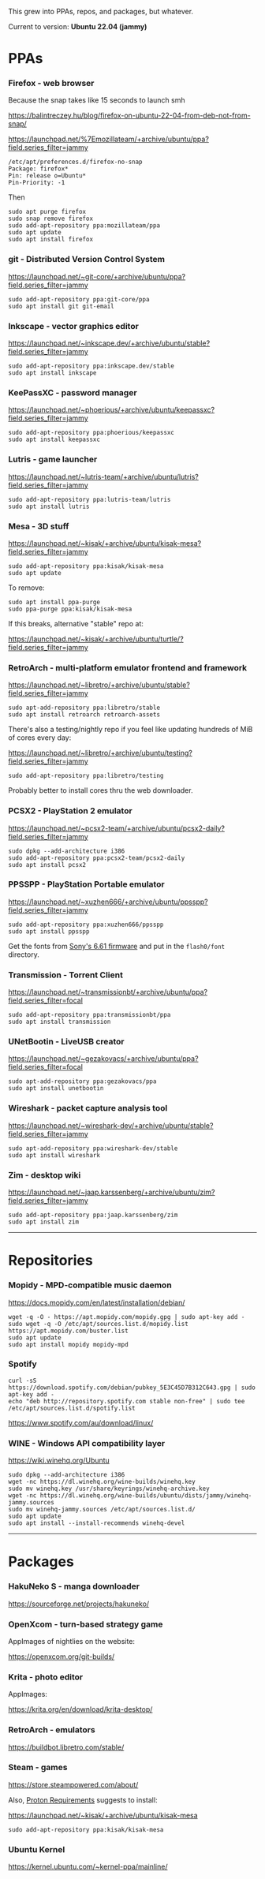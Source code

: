 This grew into PPAs, repos, and packages, but whatever.

Current to version: **Ubuntu 22.04 (jammy)**

# PPAs

### Firefox - web browser

Because the snap takes like 15 seconds to launch smh

https://balintreczey.hu/blog/firefox-on-ubuntu-22-04-from-deb-not-from-snap/

https://launchpad.net/%7Emozillateam/+archive/ubuntu/ppa?field.series_filter=jammy

    /etc/apt/preferences.d/firefox-no-snap 
    Package: firefox*
    Pin: release o=Ubuntu*
    Pin-Priority: -1

Then

    sudo apt purge firefox
    sudo snap remove firefox
    sudo add-apt-repository ppa:mozillateam/ppa
    sudo apt update
    sudo apt install firefox

### git - Distributed Version Control System

https://launchpad.net/~git-core/+archive/ubuntu/ppa?field.series_filter=jammy

    sudo add-apt-repository ppa:git-core/ppa
    sudo apt install git git-email

### Inkscape - vector graphics editor

https://launchpad.net/~inkscape.dev/+archive/ubuntu/stable?field.series_filter=jammy

    sudo add-apt-repository ppa:inkscape.dev/stable
    sudo apt install inkscape

### KeePassXC - password manager

https://launchpad.net/~phoerious/+archive/ubuntu/keepassxc?field.series_filter=jammy

    sudo add-apt-repository ppa:phoerious/keepassxc
    sudo apt install keepassxc


### Lutris - game launcher

https://launchpad.net/~lutris-team/+archive/ubuntu/lutris?field.series_filter=jammy

    sudo add-apt-repository ppa:lutris-team/lutris
    sudo apt install lutris

### Mesa - 3D stuff

https://launchpad.net/~kisak/+archive/ubuntu/kisak-mesa?field.series_filter=jammy

    sudo add-apt-repository ppa:kisak/kisak-mesa
    sudo apt update

To remove:

    sudo apt install ppa-purge
    sudo ppa-purge ppa:kisak/kisak-mesa

If this breaks, alternative "stable" repo at:

 https://launchpad.net/~kisak/+archive/ubuntu/turtle/?field.series_filter=jammy

### RetroArch - multi-platform emulator frontend and framework

https://launchpad.net/~libretro/+archive/ubuntu/stable?field.series_filter=jammy

    sudo apt-add-repository ppa:libretro/stable
    sudo apt install retroarch retroarch-assets

There's also a testing/nightly repo if you feel like updating hundreds of MiB of cores every day:

https://launchpad.net/~libretro/+archive/ubuntu/testing?field.series_filter=jammy

    sudo add-apt-repository ppa:libretro/testing

Probably better to install cores thru the web downloader.

### PCSX2 - PlayStation 2 emulator

https://launchpad.net/~pcsx2-team/+archive/ubuntu/pcsx2-daily?field.series_filter=jammy

    sudo dpkg --add-architecture i386
    sudo add-apt-repository ppa:pcsx2-team/pcsx2-daily
    sudo apt install pcsx2

### PPSSPP - PlayStation Portable emulator

https://launchpad.net/~xuzhen666/+archive/ubuntu/ppsspp?field.series_filter=jammy

    sudo add-apt-repository ppa:xuzhen666/ppsspp
    sudo apt install ppsspp

Get the fonts from [Sony's 6.61 firmware](http://de01.psp.update.playstation.org/update/psp/image/eu/2014_1212_6be8878f475ac5b1a499b95ab2f7d301/EBOOT.PBP) and put in the `flash0/font` directory.

### Transmission - Torrent Client

https://launchpad.net/~transmissionbt/+archive/ubuntu/ppa?field.series_filter=focal

    sudo add-apt-repository ppa:transmissionbt/ppa
    sudo apt install transmission

### UNetBootin - LiveUSB creator

https://launchpad.net/~gezakovacs/+archive/ubuntu/ppa?field.series_filter=focal

    sudo apt-add-repository ppa:gezakovacs/ppa
    sudo apt install unetbootin

### Wireshark - packet capture analysis tool

https://launchpad.net/~wireshark-dev/+archive/ubuntu/stable?field.series_filter=jammy

    sudo apt-add-repository ppa:wireshark-dev/stable
    sudo apt install wireshark

### Zim - desktop wiki

https://launchpad.net/~jaap.karssenberg/+archive/ubuntu/zim?field.series_filter=jammy

    sudo add-apt-repository ppa:jaap.karssenberg/zim
    sudo apt install zim

----

# Repositories

### Mopidy - MPD-compatible music daemon

https://docs.mopidy.com/en/latest/installation/debian/

    wget -q -O - https://apt.mopidy.com/mopidy.gpg | sudo apt-key add -
    sudo wget -q -O /etc/apt/sources.list.d/mopidy.list https://apt.mopidy.com/buster.list
    sudo apt update
    sudo apt install mopidy mopidy-mpd

### Spotify

    curl -sS https://download.spotify.com/debian/pubkey_5E3C45D7B312C643.gpg | sudo apt-key add - 
    echo "deb http://repository.spotify.com stable non-free" | sudo tee /etc/apt/sources.list.d/spotify.list

https://www.spotify.com/au/download/linux/

### WINE - Windows API compatibility layer

https://wiki.winehq.org/Ubuntu

    sudo dpkg --add-architecture i386
    wget -nc https://dl.winehq.org/wine-builds/winehq.key
    sudo mv winehq.key /usr/share/keyrings/winehq-archive.key    
    wget -nc https://dl.winehq.org/wine-builds/ubuntu/dists/jammy/winehq-jammy.sources
    sudo mv winehq-jammy.sources /etc/apt/sources.list.d/
    sudo apt update
    sudo apt install --install-recommends winehq-devel

----

# Packages

### HakuNeko S - manga downloader

https://sourceforge.net/projects/hakuneko/

### OpenXcom - turn-based strategy game

AppImages of nightlies on the website:

https://openxcom.org/git-builds/

### Krita - photo editor

AppImages:

https://krita.org/en/download/krita-desktop/

### RetroArch - emulators

https://buildbot.libretro.com/stable/

### Steam - games

https://store.steampowered.com/about/

Also, [Proton Requirements](https://github.com/ValveSoftware/Proton/wiki/Requirements) suggests to install:

https://launchpad.net/~kisak/+archive/ubuntu/kisak-mesa

    sudo add-apt-repository ppa:kisak/kisak-mesa

### Ubuntu Kernel

https://kernel.ubuntu.com/~kernel-ppa/mainline/
